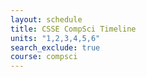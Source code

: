 ```yaml
---
layout: schedule
title: CSSE CompSci Timeline
units: "1,2,3,4,5,6"
search_exclude: true
course: compsci
---
```

